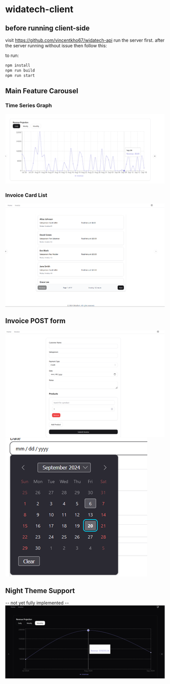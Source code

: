 # widatech-client
## before running client-side
visit https://github.com/vincentkho67/widatech-api
run the server first.
after the server running without issue then follow this:

to run:
```
npm install
npm run build
npm run start
```
## Main Feature Carousel
### Time Series Graph
![alt text](image.png)

### Invoice Card List
![alt text](image-1.png)

## Invoice POST form
![alt text](image-2.png)
![alt text](image-3.png)

## Night Theme Support
-- not yet fully implemented --
![alt text](image-4.png)
